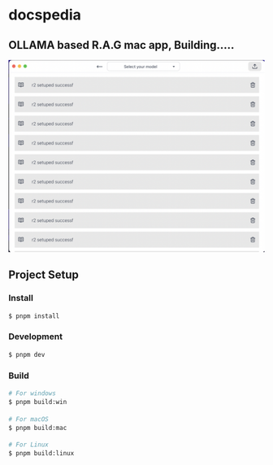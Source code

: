 # docspedia

## OLLAMA based R.A.G mac app, Building.....

![app demo](https://github.com/docspedia/docspedia/blob/main/src/renderer/src/assets/demo2.png?raw=true)


## Project Setup

### Install

```bash
$ pnpm install
```

### Development

```bash
$ pnpm dev
```

### Build

```bash
# For windows
$ pnpm build:win

# For macOS
$ pnpm build:mac

# For Linux
$ pnpm build:linux
```
